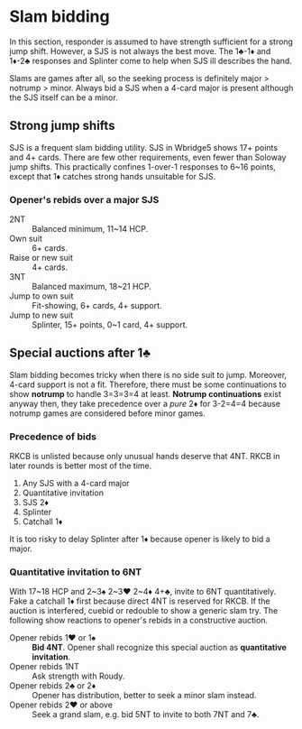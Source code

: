 Slam bidding
============
In this section, responder is assumed to have strength sufficient for a
strong jump shift.  However, a SJS is not always the best move.  The 1♣-1♦ and
1♦-2♣ responses and Splinter come to help when SJS ill describes the hand.

Slams are games after all, so the seeking process is definitely major > notrump
\> minor.  Always bid a SJS when a 4-card major is present although the SJS
itself can be a minor.

Strong jump shifts
------------------
SJS is a frequent slam bidding utility.  SJS in Wbridge5 shows 17+ points and
4+ cards.  There are few other requirements, even fewer than Soloway jump
shifts.  This practically confines 1-over-1 responses to 6~16 points, except
that 1♦ catches strong hands unsuitable for SJS.

### Opener's rebids over a major SJS ###
<dl>
  <dt>2NT</dt>
  <dd>Balanced minimum, 11~14 HCP.</dd>

  <dt>Own suit</dt>
  <dd>6+ cards.</dd>

  <dt>Raise or new suit</dt>
  <dd>4+ cards.</dd>

  <dt>3NT</dt>
  <dd>Balanced maximum, 18~21 HCP.</dd>

  <dt>Jump to own suit</dt>
  <dd>Fit-showing, 6+ cards, 4+ support.</dd>

  <dt>Jump to new suit</dt>
  <dd>Splinter, 15+ points, 0~1 card, 4+ support.</dd>
</dl>

Special auctions after 1♣
-------------------------
Slam bidding becomes tricky when there is no side suit to jump.  Moreover,
4-card support is not a fit.  Therefore, there must be some continuations to
show **notrump** to handle 3=3=3=4 at least.  **Notrump continuations** exist
anyway then, they take precedence over a *pure* 2♦ for 3-2=4=4 because notrump
games are considered before minor games.

### Precedence of bids ###
RKCB is unlisted because only unusual hands deserve that 4NT.  RKCB in later
rounds is better most of the time.

1. Any SJS with a 4-card major
2. Quantitative invitation
3. SJS 2♦
4. Splinter
5. Catchall 1♦

It is too risky to delay Splinter after 1♦ because opener is likely to bid a
major.

### Quantitative invitation to 6NT ###
With 17~18 HCP and 2~3♠ 2~3♥ 2~4♦ 4+♣, invite to 6NT quantitatively.  Fake a
catchall 1♦ first because direct 4NT is reserved for RKCB.  If the auction is
interfered, cuebid or redouble to show a generic slam try.  The following show
reactions to opener's rebids in a constructive auction.

<dl>
  <dt>Opener rebids 1♥ or 1♠</dt>
  <dd><strong>Bid 4NT</strong>.  Opener shall recognize this special auction as <strong>quantitative invitation</strong>.</dd>

  <dt>Opener rebids 1NT</dt>
  <dd>Ask strength with Roudy.</dd>

  <dt>Opener rebids 2♣ or 2♦</dt>
  <dd>Opener has distribution, better to seek a minor slam instead.</dd>

  <dt>Opener rebids 2♥ or above</dt>
  <dd>Seek a grand slam, e.g. bid 5NT to invite to both 7NT and 7♣.</dd>
</dl>
